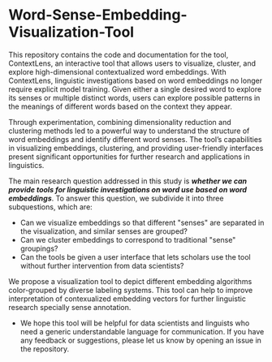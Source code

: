 # Word-Sense-Embedding-Visualization-Tool
This repository contains the code and documentation for the tool, ContextLens, an interactive tool that allows users to visualize, cluster,
and explore high-dimensional contextualized word embeddings. With ContextLens, linguistic investigations based on word embeddings no longer require explicit model training. Given either a single desired word to explore its senses or multiple distinct words, users can explore
possible patterns in the meanings of different words based on the context they appear. 

Through experimentation, combining dimensionality reduction and clustering methods led to a powerful way to understand the structure of word embeddings and identify different word senses. The tool’s capabilities in visualizing embeddings, clustering, and providing user-friendly interfaces present significant opportunities for further research and applications in linguistics.

The main research question addressed in this study is ***whether we can provide tools for linguistic investigations on word use based on word embeddings***. To answer this question, we subdivide it into three subquestions, which are:
  - Can we visualize embeddings so that different "senses" are separated in the visualization, and similar senses are grouped?
  - Can we cluster embeddings to correspond to traditional "sense" groupings?
  - Can the tools be given a user interface that lets scholars use the tool without further intervention from data scientists?
  
We propose a visualization tool to depict different embedding algorithms color-grouped by diverse labeling systems. This tool can help to improve interpretation of contexualized embedding vectors for further linguistic research specially sense annotation.

* We hope this tool will be helpful for data scientists and linguists who need a generic understandable language for communication. If you have any feedback or suggestions, please let us know by opening an issue in the repository.
